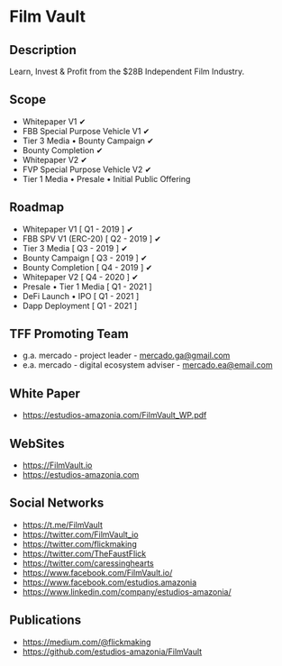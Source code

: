 Film Vault
=====================

Description
-----
Learn, Invest & Profit from the $28B Independent Film Industry.

Scope
-----
 - Whitepaper V1  ✔
 - FBB Special Purpose Vehicle V1 ✔
 - Tier 3 Media • Bounty Campaign  ✔
 - Bounty Completion ✔
 - Whitepaper V2 ✔
 - FVP Special Purpose Vehicle V2 ✔
 - Tier 1 Media • Presale • Initial Public Offering

 Roadmap
 ------
 - Whitepaper V1            [ Q1 - 2019 ] ✔
 - FBB SPV V1 (ERC-20)      [ Q2 - 2019 ] ✔
 - Tier 3 Media             [ Q3 - 2019 ] ✔
 - Bounty Campaign          [ Q3 - 2019 ] ✔
 - Bounty Completion        [ Q4 - 2019 ] ✔
 - Whitepaper V2            [ Q4 - 2020 ] ✔
 - Presale • Tier 1 Media   [ Q1 - 2021 ]
 - DeFi Launch • IPO        [ Q1 - 2021 ]
 - Dapp Deployment          [ Q1 - 2021 ]


 TFF Promoting Team
 ------------------
 - g.a. mercado - project leader             - mercado.ga@gmail.com
 - e.a. mercado - digital ecosystem adviser  - mercado.ea@email.com

 White Paper
 -----------
 - https://estudios-amazonia.com/FilmVault_WP.pdf

 WebSites
 ---------------
 - https://FilmVault.io
 - https://estudios-amazonia.com

 Social Networks
 ---------------
 - https://t.me/FilmVault
 - https://twitter.com/FilmVault_io
 - https://twitter.com/flickmaking
 - https://twitter.com/TheFaustFlick
 - https://twitter.com/caressinghearts
 - https://www.facebook.com/FilmVault.io/
 - https://www.facebook.com/estudios.amazonia
 - https://www.linkedin.com/company/estudios-amazonia/

 Publications
 ------------
 - https://medium.com/@flickmaking
 - https://github.com/estudios-amazonia/FilmVault
